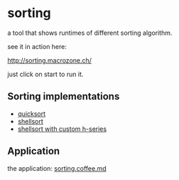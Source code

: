 sorting
=======

a tool that shows runtimes of different sorting algorithm.

see it in action here:

http://sorting.macrozone.ch/

just click on start to run it.

## Sorting implementations

- [quicksort](lib/quicksort.coffee.md)
- [shellsort](lib/shellsort.coffee.md)
- [shellsort with custom h-series](lib/shellsort_h.coffee.md)


## Application

the application: [sorting.coffee.md](sorting.coffee.md)



